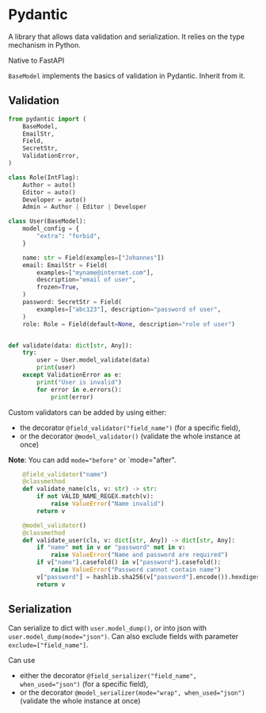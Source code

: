 # Pydantic

A library that allows data validation and serialization. It relies on the type mechanism in Python.

Native to FastAPI

`BaseModel` implements the basics of validation in Pydantic. Inherit from it.

## Validation

```py
from pydantic import (
    BaseModel,
    EmailStr,
    Field,
    SecretStr,
    ValidationError,
)

class Role(IntFlag):
    Author = auto()
    Editor = auto()
    Developer = auto()
    Admin = Author | Editor | Developer

class User(BaseModel):
    model_config = {
        "extra": "forbid",
    }

    name: str = Field(examples=["Johannes"])
    email: EmailStr = Field(
        examples=["myname@internet.com"],
        description="email of user",
        frozen=True,
    )
    password: SecretStr = Field(
        examples=["abc123"], description="password of user", 
    )
    role: Role = Field(default=None, description="role of user")


def validate(data: dict[str, Any]):
    try:
        user = User.model_validate(data)
        print(user)
    except ValidationError as e:
        print("User is invalid")
        for error in e.errors():
            print(error)
```

Custom validators can be added by using either:

- the decorator `@field_validator("field_name")` (for a specific field),
- or the decorator `@model_validator()` (validate the whole instance at once)


**Note**: You can add `mode="before"` or `mode="after".

```py
    @field_validator("name")
    @classmethod
    def validate_name(cls, v: str) -> str:
        if not VALID_NAME_REGEX.match(v):
            raise ValueError("Name invalid")
        return v

    @model_validator()
    @classmethod
    def validate_user(cls, v: dict[str, Any]) -> dict[str, Any]:
        if "name" not in v or "password" not in v:
            raise ValueError("Name and password are required")
        if v["name"].casefold() in v["password"].casefold():
            raise ValueError("Password cannot contain name")
        v["password"] = hashlib.sha256(v["password"].encode()).hexdigest()
        return v
```

## Serialization

Can serialize to dict with `user.model_dump()`, or into json with `user.model_dump(mode="json")`. Can also exclude fields with parameter `exclude=["field_name"]`.

Can use

- either the decorator `@field_serializer("field_name", when_used="json")` (for a specific field),
- or the decorator `@model_serializer(mode="wrap", when_used="json")` (validate the whole instance at once)
